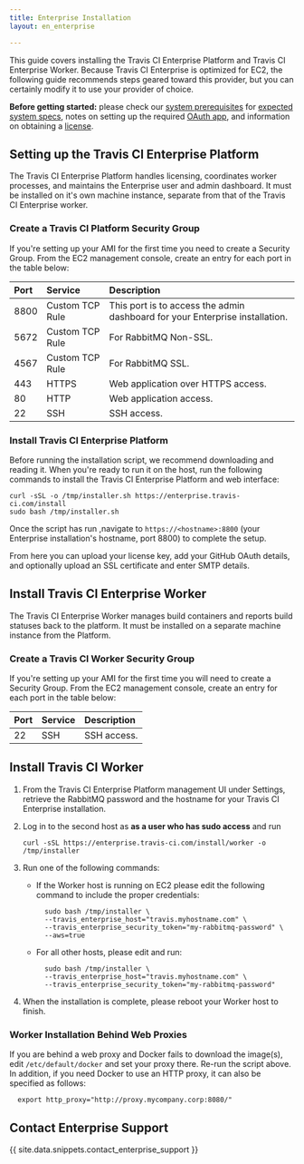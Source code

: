 ```yaml
---
title: Enterprise Installation
layout: en_enterprise

---
```


This guide covers installing the Travis CI Enterprise Platform and Travis CI
Enterprise Worker. Because Travis CI Enterprise is optimized for EC2, the following guide
recommends steps geared toward this provider, but you can certainly modify it to
use your provider of choice.

**Before getting started:** please check our [system prerequisites](/user/enterprise/prerequisites/) for
[expected system specs](/user/enterprise/prerequisites/#Host-Machine-Specs), 
notes on setting up the required [OAuth app](/user/enterprise/prerequisites/#OAuth-App),
and information on obtaining a [license](/user/enterprise/prerequisites/#License).



<div id="toc"></div>

## Setting up the Travis CI Enterprise Platform

The Travis CI Enterprise Platform handles licensing, coordinates worker
processes, and maintains the Enterprise user and admin dashboard. It must be
installed on it's own machine instance, separate from that of the Travis CI
Enterprise worker.

### Create a Travis CI Platform Security Group

If you're setting up your AMI for the first time you need to create
a Security Group. From the EC2 management console, create an entry for
each port in the table below:

| Port | Service         | Description                                                                  |
|:-----|:----------------|:-----------------------------------------------------------------------------|
| 8800 | Custom TCP Rule | This port is to access the admin dashboard for your Enterprise installation. |
| 5672 | Custom TCP Rule | For RabbitMQ Non-SSL.                                                        |
| 4567 | Custom TCP Rule | For RabbitMQ SSL.                                                            |
| 443  | HTTPS           | Web application over HTTPS access.                                           |
| 80   | HTTP            | Web application access.                                                      |
| 22   | SSH             | SSH access.                                                                  |

### Install Travis CI Enterprise Platform

Before running the installation script, we recommend downloading and reading it.
When you're ready to run it on the host, run the following commands to install the 
Travis CI Enterprise Platform and web interface:

```         
curl -sSL -o /tmp/installer.sh https://enterprise.travis-ci.com/install
sudo bash /tmp/installer.sh
```          

Once the script has run ,navigate to `https://<hostname>:8800` (your Enterprise
installation's hostname, port 8800) to complete the setup.

From here you can upload your license key, add your GitHub OAuth details, and
optionally upload an SSL certificate and enter SMTP details.

## Install Travis CI Enterprise Worker

The Travis CI Enterprise Worker manages build containers and reports build
statuses back to the platform. It must be installed on a separate machine
instance from the Platform.

### Create a Travis CI Worker Security Group

If you're setting up your AMI for the first time you will need to create
a Security Group. From the EC2 management console, create an entry for
each port in the table below:

| Port | Service | Description |
|:-----|:--------|:------------|
| 22   | SSH     | SSH access. |

## Install Travis CI Worker

1. From the Travis CI Enterprise Platform management UI under Settings, retrieve
   the RabbitMQ password and the hostname for your Travis CI Enterprise
   installation.

1. Log in to the second host as **as a user who has sudo access** and run

    ```
    curl -sSL https://enterprise.travis-ci.com/install/worker -o /tmp/installer
    ```

1. Run one of the following commands:

   - If the Worker host is running on EC2 please edit the following command to
     include the proper credentials:

      ```      
        sudo bash /tmp/installer \
        --travis_enterprise_host="travis.myhostname.com" \
        --travis_enterprise_security_token="my-rabbitmq-password" \
        --aws=true
      ```      

   - For all other hosts, please edit and run:
      ```      
        sudo bash /tmp/installer \
        --travis_enterprise_host="travis.myhostname.com" \
        --travis_enterprise_security_token="my-rabbitmq-password"
      ```           
1. When the installation is complete, please reboot your Worker host to finish.

### Worker Installation Behind Web Proxies

<!-- TODO does this apply to the curl command or the bash tmp installer? -->

If you are behind a web proxy and Docker fails to download the image(s),
edit `/etc/default/docker` and set your proxy there. Re-run the script
above. In addition, if you need Docker to use an HTTP proxy, it can also be
specified as follows:

```
  export http_proxy="http://proxy.mycompany.corp:8080/"
```

## Contact Enterprise Support

{{ site.data.snippets.contact_enterprise_support }}

